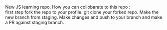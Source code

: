 New JS learning repo.
How you can collobarate to this repo :  
  first step fork the repo to your profile.
  git clone your forked repo.
  Make the new branch from staging.
  Make changes and push to your branch and make a PR against staging branch.